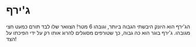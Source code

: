 # ג'ירף

הג'ירף הוא היונק היבשתי הגבוה ביותר, וגובהו 6 מטר! הצוואר שלו לבד תורם כמעט חצי
מגובהו. ג'ירף בוגר הוא כה גבוה, כך שטורפים מסוגלים להרוג אותו רק על ידי הפיכתו
על הצד!
